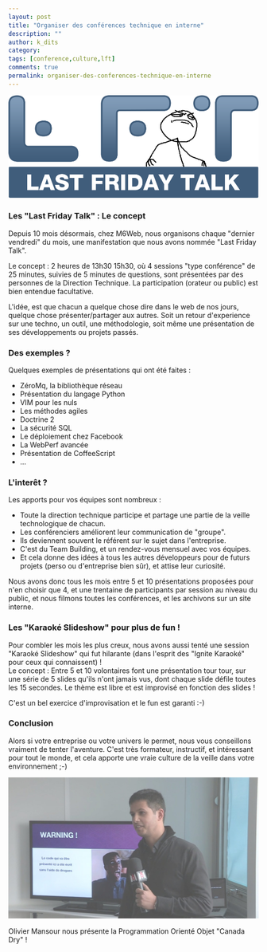 ```yaml
---
layout: post
title: "Organiser des conférences technique en interne"
description: ""
author: k_dits 
category: 
tags: [conference,culture,lft]
comments: true  
permalink: organiser-des-conferences-technique-en-interne
---
```


![Organiser des conférences technique en interne](/images/posts/imgob/0-00-30-83-201212-ob_0b12e60631696ffc6a43352705db6566_lft.png)



### Les "Last Friday Talk" : Le concept

Depuis 10 mois désormais, chez M6Web, nous organisons chaque "dernier vendredi" du mois, une manifestation que nous avons nommée "Last Friday Talk".

Le concept : 2 heures de 13h30 15h30, où 4 sessions "type conférence" de 25 minutes, suivies de 5 minutes de questions, sont présentées par des personnes de la Direction Technique. La participation (orateur ou public) est bien entendue facultative.

L'idée, est que chacun a quelque chose dire dans le web de nos jours, quelque chose présenter/partager aux autres. Soit un retour d'experience sur une techno, un outil, une méthodologie, soit même une présentation de ses développements ou projets passés.



### Des exemples ?

Quelques exemples de présentations qui ont été faites :

- ZéroMq, la bibliothèque réseau
- Présentation du langage Python
- VIM pour les nuls
- Les méthodes agiles
- Doctrine 2
- La sécurité SQL
- Le déploiement chez Facebook
- La WebPerf avancée
- Présentation de CoffeeScript
- ...



### L'interêt ?

Les apports pour vos équipes sont nombreux :

- Toute la direction technique participe et partage une partie de la veille technologique de chacun.
- Les conférenciers améliorent leur communication de "groupe".
- Ils deviennent souvent le référent sur le sujet dans l'entreprise.
- C'est du Team Building, et un rendez-vous mensuel avec vos équipes.
- Et cela donne des idées à tous les autres développeurs pour de futurs projets (perso ou d'entreprise bien sûr), et attise leur curiosité.

Nous avons donc tous les mois entre 5 et 10 présentations proposées pour n'en choisir que 4, et une trentaine de participants par session au niveau du public, et nous filmons toutes les conférences, et les archivons sur un site interne.



### Les "Karaoké Slideshow" pour plus de fun !

Pour combler les mois les plus creux, nous avons aussi tenté une session "Karaoké Slideshow" qui fut hilarante (dans l'esprit des "Ignite Karaoké" pour ceux qui connaissent) !   
 Le concept : Entre 5 et 10 volontaires font une présentation tour tour, sur une série de 5 slides qu'ils n'ont jamais vus, dont chaque slide défile toutes les 15 secondes. Le thème est libre et est improvisé en fonction des slides !

C'est un bel exercice d'improvisation et le fun est garanti :-)



### Conclusion

Alors si votre entreprise ou votre univers le permet, nous vous conseillons vraiment de tenter l'aventure. C'est très formateur, instructif, et intéressant pour tout le monde, et cela apporte une vraie culture de la veille dans votre environnement ;-)



![Olivier Mansour nous présente la Programmation Orienté Objet "Canada Dry" !](/images/posts/imgob/0-00-30-83-201212-ob_c94d17c6bcf9b50c3bd95396fb16475f_screenshot.jpg)

Olivier Mansour nous présente la Programmation Orienté Objet "Canada Dry" !


